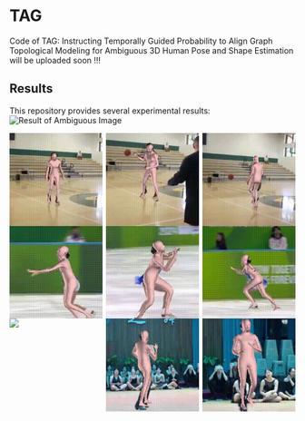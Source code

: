 # TAG
Code of TAG: Instructing Temporally Guided Probability to Align Graph Topological Modeling for Ambiguous 3D Human Pose and Shape Estimation will be uploaded soon !!!

## Results
This repository provides several experimental results:
![Result of Ambiguous Image](./gif/first.png)

<div style="display: flex; justify-content: space-between;">
    <img src="./gif/1_pro -original-original1.gif" width="32.5%" height="auto">
    <img src="./gif/2_pro -original-original (2).gif" width="32.5%" height="auto">
    <img src="./gif/5_pro -original-original.gif" width="32.5%" height="auto">
</div>
<div style="display: flex; justify-content: space-between;">
    <img src="./gif/2_pro -original-original (1).gif" width="32.5%" height="auto">
    <img src="./gif/3_pro -original-original (1).gif" width="32.5%" height="auto">
    <img src="./gif/4_pro -original-original.gif" width="32.5%" height="auto">
</div>
<div style="display: flex; justify-content: space-between;">
    <img src="./gif/4_1_pro -original-original.gif" width="32.5%" height="auto">
    <img src="./gif/2_pro -original-original.gif" width="32.5%" height="auto">
    <img src="./gif/3_pro -original-original.gif" width="32.5%" height="auto">
</div>
